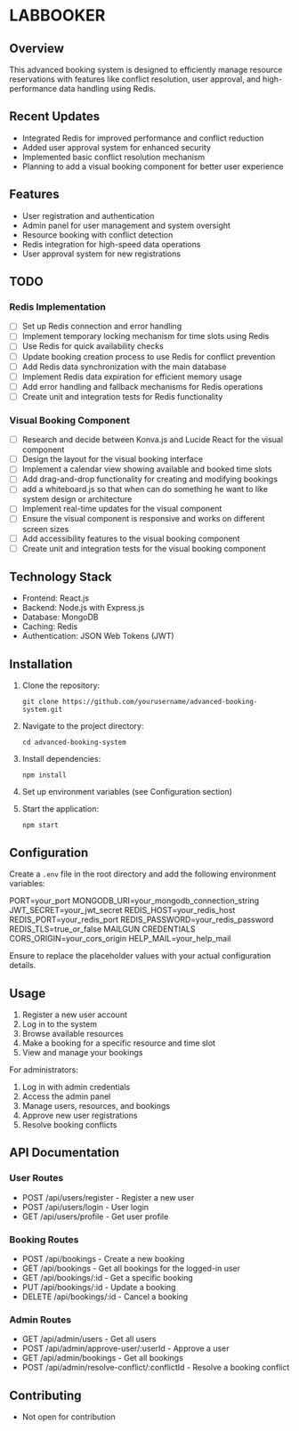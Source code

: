 # LABBOOKER

## Overview
This advanced booking system is designed to efficiently manage resource reservations with features like conflict resolution, user approval, and high-performance data handling using Redis.

## Recent Updates
- Integrated Redis for improved performance and conflict reduction
- Added user approval system for enhanced security
- Implemented basic conflict resolution mechanism
- Planning to add a visual booking component for better user experience

## Features
- User registration and authentication
- Admin panel for user management and system oversight
- Resource booking with conflict detection
- Redis integration for high-speed data operations
- User approval system for new registrations

## TODO

### Redis Implementation
- [ ] Set up Redis connection and error handling
- [ ] Implement temporary locking mechanism for time slots using Redis
- [ ] Use Redis for quick availability checks
- [ ] Update booking creation process to use Redis for conflict prevention
- [ ] Add Redis data synchronization with the main database
- [ ] Implement Redis data expiration for efficient memory usage
- [ ] Add error handling and fallback mechanisms for Redis operations
- [ ] Create unit and integration tests for Redis functionality

### Visual Booking Component

- [ ] Research and decide between Konva.js and Lucide React for the visual component
- [ ] Design the layout for the visual booking interface
- [ ] Implement a calendar view showing available and booked time slots
- [ ] Add drag-and-drop functionality for creating and modifying bookings
- [ ] add a whiteboard.js so that when can do something he want to like system design or architecture
- [ ] Implement real-time updates for the visual component
- [ ] Ensure the visual component is responsive and works on different screen sizes
- [ ] Add accessibility features to the visual booking component
- [ ] Create unit and integration tests for the visual booking component

## Technology Stack

- Frontend: React.js
- Backend: Node.js with Express.js
- Database: MongoDB
- Caching: Redis
- Authentication: JSON Web Tokens (JWT)

## Installation

1. Clone the repository:

   ```
   git clone https://github.com/yourusername/advanced-booking-system.git
   ```

2. Navigate to the project directory:

   ```
   cd advanced-booking-system
   ```

3. Install dependencies:
   ```
   npm install
   ```

4. Set up environment variables (see Configuration section)

5. Start the application:
   ```
   npm start
   ```

## Configuration

Create a `.env` file in the root directory and add the following environment variables:

PORT=your_port
MONGODB_URI=your_mongodb_connection_string
JWT_SECRET=your_jwt_secret
REDIS_HOST=your_redis_host
REDIS_PORT=your_redis_port
REDIS_PASSWORD=your_redis_password
REDIS_TLS=true_or_false
MAILGUN CREDENTIALS
CORS_ORIGIN=your_cors_origin
HELP_MAIL=your_help_mail

Ensure to replace the placeholder values with your actual configuration details.

## Usage

1. Register a new user account
2. Log in to the system
3. Browse available resources
4. Make a booking for a specific resource and time slot
5. View and manage your bookings

For administrators:

1. Log in with admin credentials
2. Access the admin panel
3. Manage users, resources, and bookings
4. Approve new user registrations
5. Resolve booking conflicts

## API Documentation

### User Routes

- POST /api/users/register - Register a new user
- POST /api/users/login - User login
- GET /api/users/profile - Get user profile

### Booking Routes

- POST /api/bookings - Create a new booking
- GET /api/bookings - Get all bookings for the logged-in user
- GET /api/bookings/:id - Get a specific booking
- PUT /api/bookings/:id - Update a booking
- DELETE /api/bookings/:id - Cancel a booking

### Admin Routes

- GET /api/admin/users - Get all users
- POST /api/admin/approve-user/:userId - Approve a user
- GET /api/admin/bookings - Get all bookings
- POST /api/admin/resolve-conflict/:conflictId - Resolve a booking conflict

## Contributing

- Not open for contribution

